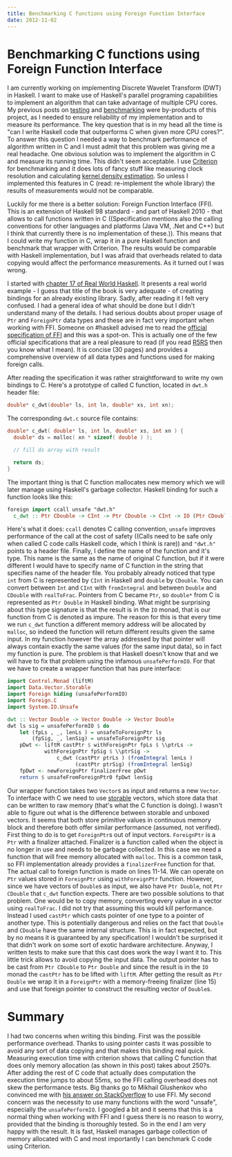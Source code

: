 ```yaml
---
title: Benchmarking C functions using Foreign Function Interface
date: 2012-11-02
---
```


Benchmarking C functions using Foreign Function Interface
=========================================================

I am currently working on implementing Discrete Wavelet Transform (DWT) in
Haskell. I want to make use of Haskell's parallel programing capabilities to
implement an algorithm that can take advantage of multiple CPU cores. My
previous posts on [testing](/blog/2012-10-05-code-testing-in-haskell.html) and
[benchmarking](/blog/2012-10-21-code-benchmarking-in-haskell.html) were
by-products of this project, as I needed to ensure reliability of my
implementation and to measure its performance. The key question that is in my
head all the time is "can I write Haskell code that outperforms C when given
more CPU cores?". To answer this question I needed a way to benchmark
performance of algorithm written in C and I must admit that this problem was
giving me a real headache. One obvious solution was to implement the algorithm
in C and measure its running time. This didn't seem acceptable. I use
[Criterion](http://hackage.haskell.org/package/criterion) for benchmarking and
it does lots of fancy stuff like measuring clock resolution and calculating
[kernel density
estimation](http://en.wikipedia.org/wiki/Kernel_density_estimation).  So unless
I implemented this features in C (read: re-implement the whole library) the
results of measurements would not be comparable.

Luckily for me there is a better solution: Foreign Function Interface
(FFI). This is an extension of Haskell 98 standard - and part of Haskell 2010 -
that allows to call functions written in C ((Specification mentions also the
calling conventions for other languages and platforms (Java VM, .Net and C++)
but I think that currently there is no implementation of these.)). This means
that I could write my function in C, wrap it in a pure Haskell function and
benchmark that wrapper with Criterion. The results would be comparable with
Haskell implementation, but I was afraid that overheads related to data copying
would affect the performance measurements. As it turned out I was wrong.

I started with [chapter 17 of Real World
Haskell](http://book.realworldhaskell.org/read/interfacing-with-c-the-ffi.html).
It presents a real world example - I guess that title of the book is very
adequate - of creating bindings for an already existing library. Sadly, after
reading it I felt very confused. I had a general idea of what should be done but
I didn't understand many of the details. I had serious doubts about proper usage
of `Ptr` and `ForeignPtr` data types and these are in fact very important when
working with FFI. Someone on #haskell advised me to read the [official
specification of FFI](http://www.cse.unsw.edu.au/~chak/haskell/ffi/) and this
was a spot-on. This is actually one of the few official specifications that are
a real pleasure to read (if you read
[R5RS](http://www.schemers.org/Documents/Standards/R5RS/) then you know what I
mean). It is concise (30 pages) and provides a comprehensive overview of all
data types and functions used for making foreign calls.

After reading the specification it was rather straightforward to write my own
bindings to C. Here's a prototype of called C function, located in `dwt.h`
header file:

```c
double* c_dwt(double* ls, int ln, double* xs, int xn);
```

The corresponding `dwt.c` source file contains:

```c
double* c_dwt( double* ls, int ln, double* xs, int xn ) {
  double* ds = malloc( xn * sizeof( double ) );

  // fill ds array with result

  return ds;
}
```

The important thing is that C function mallocates new memory which we will later
manage using Haskell's garbage collector. Haskell binding for such a function
looks like this:

```haskell
foreign import ccall unsafe "dwt.h"
  c_dwt :: Ptr CDouble -> CInt -> Ptr CDouble -> CInt -> IO (Ptr CDouble)
```

Here's what it does: `ccall` denotes C calling convention, `unsafe` improves
performance of the call at the cost of safety ((Calls need to be safe only when
called C code calls Haskell code, which I think is rare)) and `"dwt.h"` points
to a header file. Finally, I define the name of the function and it's type. This
name is the same as the name of original C function, but if it were different I
would have to specify name of C function in the string that specifies name of
the header file. You probably already noticed that type `int` from C is
represented by `CInt` in Haskell and `double` by `CDouble`. You can convert
between `Int` and `CInt` with `fromIntegral` and between `Double` and `CDouble`
with `realToFrac`. Pointers from C became `Ptr`, so `double*` from C is
represented as `Ptr Double` in Haskell binding. What might be surprising about
this type signature is that the result is in the `IO` monad, that is our
function from C is denoted as impure. The reason for this is that every time we
run `c_dwt` function a different memory address will be allocated by `malloc`,
so indeed the function will return different results given the same input. In my
function however the array addressed by that pointer will always contain exactly
the same values (for the same input data), so in fact my function is pure. The
problem is that Haskell doesn't know that and we will have to fix that problem
using the infamous `unsafePerformIO`. For that we have to create a wrapper
function that has pure interface:

```haskell
import Control.Monad (liftM)
import Data.Vector.Storable
import Foreign hiding (unsafePerformIO)
import Foreign.C
import System.IO.Unsafe

dwt :: Vector Double -> Vector Double -> Vector Double
dwt ls sig = unsafePerformIO $ do
    let (fpLs , _, lenLs ) = unsafeToForeignPtr ls
        (fpSig, _, lenSig) = unsafeToForeignPtr sig
    pDwt <- liftM castPtr $ withForeignPtr fpLs $ \\ptrLs ->
            withForeignPtr fpSig $ \\ptrSig ->
                c_dwt (castPtr ptrLs ) (fromIntegral lenLs )
                      (castPtr ptrSig) (fromIntegral lenSig)
    fpDwt <- newForeignPtr finalizerFree pDwt
    return $ unsafeFromForeignPtr0 fpDwt lenSig
```

Our wrapper function takes two `Vector`s as input and returns a new `Vector`. To
interface with C we need to use
[storable](http://hackage.haskell.org/packages/archive/vector/0.10.0.1/doc/html/Data-Vector-Storable.html#t:Storable)
vectors, which store data that can be written to raw memory (that's what the C
function is doing). I wasn't able to figure out what is the difference between
storable and unboxed vectors. It seems that both store primitive values in
continuous memory block and therefore both offer similar performance (assumed,
not verified). First thing to do is to get `ForeignPtr`s out of input
vectors. `ForeignPtr` is a `Ptr` with a finalizer attached. Finalizer is a
function called when the object is no longer in use and needs to be garbage
collected. In this case we need a function that will free memory allocated with
`malloc`. This is a common task, so FFI implementation already provides a
`finalizerFree` function for that. The actual call to foreign function is made
on lines 11-14. We can operate on `Ptr` values stored in `ForeignPtr` using
`withForeignPtr` function. However, since we have vectors of `Double`s as input,
we also have `Ptr Double`, not `Ptr CDouble` that `c_dwt` function
expects. There are two possible solutions to that problem. One would be to copy
memory, converting every value in a vector using `realToFrac`. I did not try
that assuming this would kill performance. Instead I used `castPtr` which casts
pointer of one type to a pointer of another type. This is potentially dangerous
and relies on the fact that `Double` and `CDouble` have the same internal
structure. This is in fact expected, but by no means it is guaranteed by any
specification! I wouldn't be surprised it that didn't work on some sort of
exotic hardware architecture. Anyway, I written tests to make sure that this
cast does work the way I want it to. This little trick allows to avoid copying
the input data. The output pointer has to be cast from `Ptr CDouble` to `Ptr
Double` and since the result is in the `IO` monad the `castPtr` has to be lifted
with `liftM`. After getting the result as `Ptr Double` we wrap it in a
`ForeignPtr` with a memory-freeing finalizer (line 15) and use that foreign
pointer to construct the resulting vector of `Double`s.

Summary
=======

I had two concerns when writing this binding. First was the possible performance
overhead. Thanks to using pointer casts it was possible to avoid any sort of
data copying and that makes this binding real quick. Measuring execution time
with criterion shows that calling C function that does only memory allocation
(as shown in this post) takes about 250?s. After adding the rest of C code that
actually does computation the execution time jumps to about 55ms, so the FFI
calling overhead does not skew the performance tests. Big thanks go to Mikhail
Glushenkov who convinced me with [his answer on
StackOverflow](http://stackoverflow.com/questions/13009728/how-to-reliably-compare-runtime-of-haskell-and-c)
to use FFI. My second concern was the necessity to use many functions with the
word "unsafe", especially the `unsafePerformIO`. I googled a bit and it seems
that this is a normal thing when working with FFI and I guess there is no reason
to worry, provided that the binding is thoroughly tested. So in the end I am
very happy with the result. It is fast, Haskell manages garbage collection of
memory allocated with C and most importantly I can benchmark C code using
Criterion.

